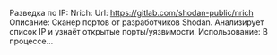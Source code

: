 Разведка по IP:
    Nrich:
        Url: https://gitlab.com/shodan-public/nrich
        Описание: Сканер портов от разработчиков Shodan. Анализирует список IP и узнаёт открытые порты/уязвимости.
        Использование: В процессе...

    